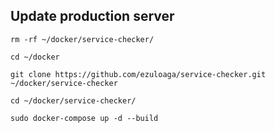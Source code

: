 ## Update production server
`rm -rf ~/docker/service-checker/`

`cd ~/docker`

`git clone https://github.com/ezuloaga/service-checker.git ~/docker/service-checker`

`cd ~/docker/service-checker/`

`sudo docker-compose up -d --build`
